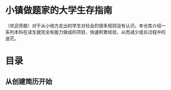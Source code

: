 # 小镇做题家的大学生存指南
（欢迎贡献）对于从小地方走出的学生对社会的很多规则没有认识。本仓库介绍一系列本科在读生就完全有能力做成的项目，快速积累经验，从而减少成长过程中的迷茫。
# 目录
## 从创建简历开始
